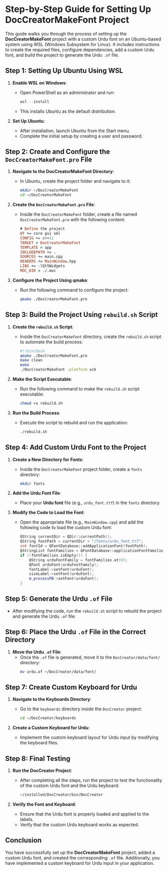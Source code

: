 # Step-by-Step Guide for Setting Up DocCreatorMakeFont Project

This guide walks you through the process of setting up the **DocCreatorMakeFont** project with a custom Urdu font on an Ubuntu-based system using WSL (Windows Subsystem for Linux). It includes instructions to create the required files, configure dependencies, add a custom Urdu font, and build the project to generate the Urdu `.of` file.

## Step 1: Setting Up Ubuntu Using WSL
1. **Enable WSL on Windows**:
   - Open PowerShell as an administrator and run:
     ```powershell
     wsl --install
     ```
   - This installs Ubuntu as the default distribution.

2. **Set Up Ubuntu**:
   - After installation, launch Ubuntu from the Start menu.
   - Complete the initial setup by creating a user and password.

## Step 2: Create and Configure the `DocCreatorMakeFont.pro` File
1. **Navigate to the DocCreatorMakeFont Directory**:
   - In Ubuntu, create the project folder and navigate to it:
     ```bash
     mkdir ~/DocCreatorMakeFont
     cd ~/DocCreatorMakeFont
     ```

2. **Create the `DocCreatorMakeFont.pro` File**:
   - Inside the `DocCreatorMakeFont` folder, create a file named `DocCreatorMakeFont.pro` with the following content:
     ```pro
     # Define the project
     QT += core gui xml
     CONFIG += c++11
     TARGET = DocCreatorMakeFont
     TEMPLATE = app
     INCLUDEPATH += .
     SOURCES += main.cpp
     HEADERS += MainWindow.hpp
     LIBS += -lQt5Widgets
     MOC_DIR = ./.moc
     ```

3. **Configure the Project Using qmake**:
   - Run the following command to configure the project:
     ```bash
     qmake ./DocCreatorMakeFont.pro
     ```

## Step 3: Build the Project Using `rebuild.sh` Script
1. **Create the `rebuild.sh` Script**:
   - Inside the `DocCreatorMakeFont` directory, create the `rebuild.sh` script to automate the build process:
     ```bash
     #!/bin/bash
     qmake ./DocCreatorMakeFont.pro
     make clean
     make
     ./DocCreatorMakeFont -platform xcb
     ```

2. **Make the Script Executable**:
   - Run the following command to make the `rebuild.sh` script executable:
     ```bash
     chmod +x rebuild.sh
     ```

3. **Run the Build Process**:
   - Execute the script to rebuild and run the application:
     ```bash
     ./rebuild.sh
     ```

## Step 4: Add Custom Urdu Font to the Project
1. **Create a New Directory for Fonts**:
   - Inside the `DocCreatorMakeFont` project folder, create a `fonts` directory:
     ```bash
     mkdir fonts
     ```

2. **Add the Urdu Font File**:
   - Place your **Urdu font** file (e.g., `urdu_font.ttf`) in the `fonts` directory.

3. **Modify the Code to Load the Font**:
   - Open the appropriate file (e.g., `MainWindow.cpp`) and add the following code to load the custom Urdu font:
     ```cpp
     QString currentDir = QDir::currentPath();
     QString fontPath = currentDir + "/fonts/urdu_font.ttf";
     int fontId = QFontDatabase::addApplicationFont(fontPath);
     QStringList fontFamilies = QFontDatabase::applicationFontFamilies(fontId);
     if (!fontFamilies.isEmpty()) {
         QString urduFontFamily = fontFamilies.at(0);
         QFont urduFont(urduFontFamily);
         fontLabel->setFont(urduFont);
         sizeLabel->setFont(urduFont);
         m_processPB->setFont(urduFont);
     }
     ```

## Step 5: Generate the Urdu `.of` File
   - After modifying the code, run the `rebuild.sh` script to rebuild the project and generate the Urdu `.of` file.

## Step 6: Place the Urdu `.of` File in the Correct Directory
1. **Move the Urdu `.of` File**:
   - Once the `.of` file is generated, move it to the `DocCreator/data/font/` directory:
     ```bash
     mv urdu.of ~/DocCreator/data/font/
     ```

## Step 7: Create Custom Keyboard for Urdu
1. **Navigate to the Keyboards Directory**:
   - Go to the `keyboards` directory inside the `DocCreator` project:
     ```bash
     cd ~/DocCreator/keyboards
     ```

2. **Create a Custom Keyboard for Urdu**:
   - Implement the custom keyboard layout for Urdu input by modifying the keyboard files.

## Step 8: Final Testing
1. **Run the DocCreator Project**:
   - After completing all the steps, run the project to test the functionality of the custom Urdu font and the Urdu keyboard:
     ```bash
     ~/installed/DocCreator/bin/DocCreator
     ```

2. **Verify the Font and Keyboard**:
   - Ensure that the Urdu font is properly loaded and applied to the labels.
   - Verify that the custom Urdu keyboard works as expected.

## Conclusion
You have successfully set up the **DocCreatorMakeFont** project, added a custom Urdu font, and created the corresponding `.of` file. Additionally, you have implemented a custom keyboard for Urdu input in your application.

